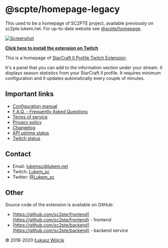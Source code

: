 # @scpte/homepage-legacy

This used to be a homepage of SC2PTE project, available previously on sc2pte.lukem.net. For up-to-date website see [@scpte/homepage](https://github.com/sc2pte/homepage).

[![Screenshot](https://sc2pte.lukem.net/images/sc2pte-img.jpg)](https://www.twitch.tv/ext/wg56zk271bqja047pknv3pk65m0rbr)

**[Click here to install the extension on Twitch](https://dashboard.twitch.tv/extensions/wg56zk271bqja047pknv3pk65m0rbr)**

This is a homepage of [StarCraft II Profile Twitch Extension](https://dashboard.twitch.tv/extensions/wg56zk271bqja047pknv3pk65m0rbr).

It's a panel that you can add to the information section under your stream. It displays season statistics from your StarCraft II profile. It requires minimum configuration and it updates automatically every couple of minutes.

## Important links

* [Configuration manual](./howto/)
* [F.A.Q. - Frequently Asked Questions](./faq/)
* [Terms of service](./tos/)
* [Privacy policy](./privacy/)
* [Changelog](./changelog/)
* [API uptime status](https://status.sc2pte.eu/)
* [Twitch status](https://twitchstatus.com/)

## Contact

* Email: [lukemsc@lukem.net](mailto:lukemsc@lukem.net)
* Twitch: [Lukem_sc](http://twitch.tv/lukem_sc)
* Twitter: [@Lukem_sc](http://twitter.com/lukem_sc)

## Other

Source code of the extension is available on GitHub:

* [https://github.com/sc2pte/frontend](https://github.com/sc2pte/frontend) - frontend
* [https://github.com/sc2pte/backend](https://github.com/sc2pte/backend) - backend service

&copy; 2018-2020 [Łukasz Wójcik](https://www.lukaszwojcik.net)
